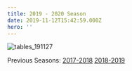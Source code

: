 ```yaml
---
title: 2019 - 2020 Season
date: 2019-11-12T15:42:59.000Z
hero: ''
---
```

![](/images/uploads/tables_191127.jpg "tables_191127")

Previous Seasons: [2017-2018](/tables/season-2017-2018) [2018-2019](/tables/season-2018-2019)
